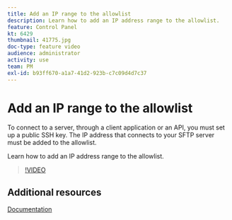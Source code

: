```yaml
---
title: Add an IP range to the allowlist
description: Learn how to add an IP address range to the allowlist.
feature: Control Panel
kt: 6429
thumbnail: 41775.jpg
doc-type: feature video
audience: administrator
activity: use
team: PM
exl-id: b93ff670-a1a7-41d2-923b-c7c09d4d7c37
---
```

# Add an IP range to the allowlist 

To connect to a server, through a client application or an API, you must set up a public SSH key. The IP address that connects to your SFTP server must be added to the allowlist.

Learn how to add an IP address range to the allowlist.

>[!VIDEO](https://video.tv.adobe.com/v/41775?quality=12)

## Additional resources

[Documentation](https://experienceleague.adobe.com/docs/control-panel/using/sftp-management/ip-range-allow-listing.html?lang=en)
